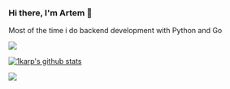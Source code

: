 ### Hi there, I'm Artem 👋
Most of the time i do backend development with Python and Go



<a href="https://www.codewars.com/users/ikarp/stats"><img align="center" src="https://www.codewars.com/users/ikarp/badges/large" /></a> 



<a href="https://github.com/anuraghazra/github-readme-stats"><img align="center" src="https://github-readme-stats.vercel.app/api?username=1karp&show_icons=true&include_all_commits=true&card_width=445&theme=vision-friendly-dark&hide_border=true&hide_title=true" alt="1karp's github stats" /></a> 

<a href="https://github.com/anuraghazra/github-readme-stats"><img align="center" src="https://github-readme-stats.vercel.app/api/top-langs/?username=1karp&theme=vision-friendly-dark&card_width=445&layout=compact&hide=javascript,css,html&hide_border=true&hide_title=true" /></a> 




